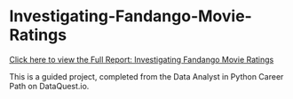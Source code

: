 # Investigating-Fandango-Movie-Ratings

[Click here to view the Full Report: Investigating Fandango Movie Ratings](https://nbviewer.jupyter.org/github/stephentaul22/Investigating-Fandango-Movie-Ratings/blob/main/Investigating%20Fandango%20Movie%20Ratings%20%7C%20Guided%20Project%2012.ipynb)

This is a guided project, completed from the Data Analyst in Python Career Path on DataQuest.io.
